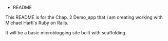 * README

This README is for the Chap. 2 Demo_app that I am creating working with Michael Hartl's Ruby on Rails.

It will be a basic microblogging site built with scaffolding.
